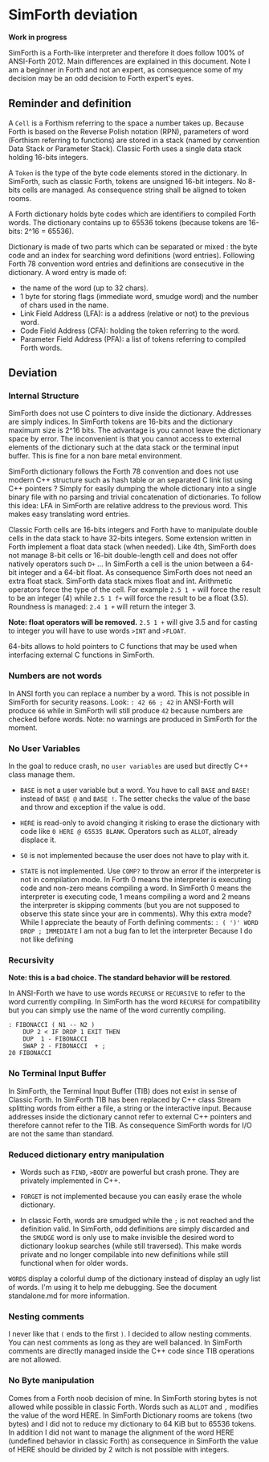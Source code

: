 # SimForth deviation

**Work in progress**

SimForth is a Forth-like interpreter and therefore it does follow 100% of
ANSI-Forth 2012. Main differences are explained in this document. Note I am a
beginner in Forth and not an expert, as consequence some of my decision may be
an odd decision to Forth expert's eyes.

## Reminder and definition

A `Cell` is a Forthism referring to the space a number takes up. Because Forth
is based on the Reverse Polish notation (RPN), parameters of word (Forthism
referring to functions) are stored in a stack (named by convention Data Stack or
Parameter Stack). Classic Forth uses a single data stack holding 16-bits
integers.

A `Token` is the type of the byte code elements stored in the dictionary. In
SimForth, such as classic Forth, tokens are unsigned 16-bit integers. No 8-bits
cells are managed. As consequence string shall be aligned to token rooms.

A Forth dictionary holds byte codes which are identifiers to compiled Forth
words. The dictionary contains up to 65536 tokens (because tokens are 16-bits: 2^16 =
65536).

Dictionary is made of two parts which can be separated or mixed : the byte
code and an index for searching word definitions (word entries). Following Forth
78 convention word entries and definitions are consecutive in the dictionary. A
word entry is made of:
- the name of the word (up to 32 chars).
- 1 byte for storing flags (immediate word, smudge word) and the number of chars
  used in the name.
- Link Field Address (LFA): is a address (relative or not) to the previous word.
- Code Field Address (CFA): holding the token referring to the word.
- Parameter Field Address (PFA): a list of tokens referring to compiled Forth words.

## Deviation

### Internal Structure

SimForth does not use C pointers to dive inside the dictionary. Addresses are
simply indices. In SimForth tokens are 16-bits and the dictionary maximum size
is 2^16 bits. The advantage is you cannot leave the dictionary space by
error. The inconvenient is that you cannot access to external elements of the
dictionary such at the data stack or the terminal input buffer. This is fine for
a non bare metal environment.

SimForth dictionary follows the Forth 78 convention and does not use modern C++
structure such as hash table or an separated C link list using C++ pointers ?
Simply for easily dumping the whole dictionary into a single binary file with no
parsing and trivial concatenation of dictionaries. To follow this idea: LFA in
SimForth are relative address to the previous word. This makes easy translating
word entries.

Classic Forth cells are 16-bits integers and Forth have to manipulate double
cells in the data stack to have 32-bits integers. Some extension written in
Forth implement a float data stack (when needed). Like 4th, SimForth does not
manage 8-bit cells or 16-bit double-length cell and does not offer natively
operators such `D+` ... In SimForth a cell is the union between a 64-bit integer
and a 64-bit float. As consequence SimForth does not need an extra float
stack. SimForth data stack mixes float and int. Arithmetic operators force the
type of the cell. For example `2.5 1 +` will force the result to be an integer
(4) while `2.5 1 f+` will force the result to be a float (3.5). Roundness is
managed: `2.4 1 +` will return the integer 3.

**Note: float operators will be removed.** `2.5 1 +` will give 3.5 and for casting
to integer you will have to use words `>INT` and `>FLOAT`.

64-bits allows to hold pointers to C functions that may be used when interfacing
external C functions in SimForth.

### Numbers are not words

In ANSI forth you can replace a number by a word. This is not possible in
SimForth for security reasons.  Look: `: 42 66 ; 42` in ANSI-Forth will produce
`66` while in SimForth will still produce `42` because numbers are checked
before words. Note: no warnings are produced in SimForth for the moment.

### No User Variables

In the goal to reduce crash, no `user variables` are used but directly C++ class
manage them.

* `BASE` is not a user variable but a word. You have to call `BASE` and `BASE!`
  instead of `BASE @` and `BASE !`. The setter checks the value of the base and
  throw and exception if the value is odd.

* `HERE` is read-only to avoid changing it risking to erase the dictionary with
  code like `0 HERE @ 65535 BLANK`.  Operators such as `ALLOT`, already displace
  it.

* `S0` is not implemented because the user does not have to play with it.

* `STATE` is not implemented. Use `COMP?` to throw an error if the interpreter
  is not in compilation mode. In Forth 0 means the interpreter is executing code
  and non-zero means compiling a word.  In SimForth 0 means the interpreter is
  executing code, 1 means compiling a word and 2 means the interpreter is
  skipping comments (but you are not supposed to observe this state since your
  are in comments). Why this extra mode? While I appreciate the beauty of Forth
  defining comments: `: ( ')' WORD DROP ; IMMEDIATE` I am not a bug fan to let
  the interpreter Because I do not like defining

### Recursivity

**Note: this is a bad choice. The standard behavior will be restored**.

In ANSI-Forth we have to use words `RECURSE` or `RECURSIVE` to refer to the word
currently compiling. In SimForth has the word `RECURSE` for compatibility but
you can simply use the name of the word currently compiling.

```
: FIBONACCI ( N1 -- N2 )
    DUP 2 < IF DROP 1 EXIT THEN
    DUP  1 - FIBONACCI
    SWAP 2 - FIBONACCI  + ;
20 FIBONACCI
```

### No Terminal Input Buffer

In SimForth, the Terminal Input Buffer (TIB) does not exist in sense of Classic
Forth. In SimForth TIB has been replaced by C++ class Stream splitting words
from either a file, a string or the interactive input. Because addresses inside
the dictionary cannot refer to external C++ pointers and therefore cannot refer
to the TIB. As consequence SimForth words for I/O are not the same than
standard.

### Reduced dictionary entry manipulation

* Words such as `FIND`, `>BODY` are powerful but crash prone. They are privately
  implemented in C++.

* `FORGET` is not implemented because you can easily erase the whole dictionary.

* In classic Forth, words are smudged while the `;` is not reached and the
  definition valid. In SimForth, odd definitions are simply discarded and the
  `SMUDGE` word is only use to make invisible the desired word to dictionary
  lookup searches (while still traversed). This make words private and no longer
  compilable into new definitions while still functional when for older words.

`WORDS` display a colorful dump of the dictionary instead of display an ugly
list of words. I'm using it to help me debugging. See the document standalone.md
for more information.

### Nesting comments

I never like that `(` ends to the first `)`. I decided to allow nesting
comments. You can nest comments as long as they are well balanced. In SimForth
comments are directly managed inside the C++ code since TIB operations are not
allowed.

### No Byte manipulation

Comes from a Forth noob decision of mine. In SimForth storing bytes is not
allowed while possible in classic Forth. Words such as `ALLOT` and `,` modifies
the value of the word HERE. In SimForth Dictionary rooms are tokens (two bytes)
and I did not to reduce my dictionary to 64 KiB but to 65536 tokens. In addition
I did not want to manage the alignment of the word HERE (undefined behavior in
classic Forth) as consequence in SimForth the value of HERE should be divided by
2 witch is not possible with integers.
